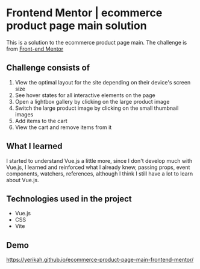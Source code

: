 # Frontend Mentor | ecommerce product page main solution 

This is a solution to the ecommerce product page main. The challenge is from [Front-end Mentor](https://www.frontendmentor.io/challenges/ecommerce-product-page-UPsZ9MJp6/hub)

## Challenge consists of

1. View the optimal layout for the site depending on their device's screen size
1.    See hover states for all interactive elements on the page
1.    Open a lightbox gallery by clicking on the large product image
1.    Switch the large product image by clicking on the small thumbnail images
1.    Add items to the cart
1.    View the cart and remove items from it

## What I learned

I started to understand Vue.js a little more, since I don't develop much with Vue.js, I learned and reinforced what I already knew, passing props, event components, watchers, references, although I think I still have a lot to learn about Vue.js.

## Technologies used in the project 
- Vue.js
- CSS
- Vite
## Demo 
https://yerikah.github.io/ecommerce-product-page-main-frontend-mentor/


